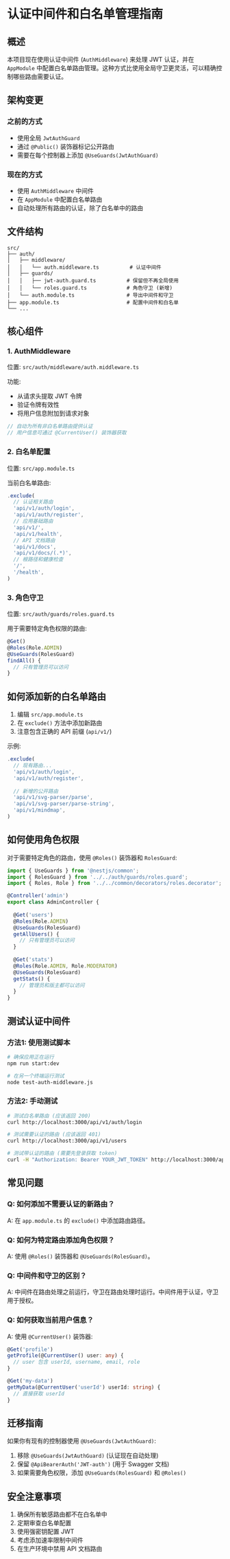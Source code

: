 # 认证中间件和白名单管理指南

## 概述

本项目现在使用认证中间件 (`AuthMiddleware`) 来处理 JWT 认证，并在 `AppModule` 中配置白名单路由管理。这种方式比使用全局守卫更灵活，可以精确控制哪些路由需要认证。

## 架构变更

### 之前的方式
- 使用全局 `JwtAuthGuard`
- 通过 `@Public()` 装饰器标记公开路由
- 需要在每个控制器上添加 `@UseGuards(JwtAuthGuard)`

### 现在的方式
- 使用 `AuthMiddleware` 中间件
- 在 `AppModule` 中配置白名单路由
- 自动处理所有路由的认证，除了白名单中的路由

## 文件结构

```
src/
├── auth/
│   ├── middleware/
│   │   └── auth.middleware.ts          # 认证中间件
│   ├── guards/
│   │   ├── jwt-auth.guard.ts          # 保留但不再全局使用
│   │   └── roles.guard.ts             # 角色守卫 (新增)
│   └── auth.module.ts                 # 导出中间件和守卫
├── app.module.ts                      # 配置中间件和白名单
└── ...
```

## 核心组件

### 1. AuthMiddleware

位置: `src/auth/middleware/auth.middleware.ts`

功能:
- 从请求头提取 JWT 令牌
- 验证令牌有效性
- 将用户信息附加到请求对象

```typescript
// 自动为所有非白名单路由提供认证
// 用户信息可通过 @CurrentUser() 装饰器获取
```

### 2. 白名单配置

位置: `src/app.module.ts`

当前白名单路由:
```typescript
.exclude(
  // 认证相关路由
  'api/v1/auth/login',
  'api/v1/auth/register',
  // 应用基础路由
  'api/v1/',
  'api/v1/health',
  // API 文档路由
  'api/v1/docs',
  'api/v1/docs/(.*)',
  // 根路径和健康检查
  '/',
  '/health',
)
```

### 3. 角色守卫

位置: `src/auth/guards/roles.guard.ts`

用于需要特定角色权限的路由:
```typescript
@Get()
@Roles(Role.ADMIN)
@UseGuards(RolesGuard)
findAll() {
  // 只有管理员可以访问
}
```

## 如何添加新的白名单路由

1. 编辑 `src/app.module.ts`
2. 在 `exclude()` 方法中添加新路由
3. 注意包含正确的 API 前缀 (`api/v1/`)

示例:
```typescript
.exclude(
  // 现有路由...
  'api/v1/auth/login',
  'api/v1/auth/register',
  
  // 新增的公开路由
  'api/v1/svg-parser/parse',
  'api/v1/svg-parser/parse-string',
  'api/v1/mindmap',
)
```

## 如何使用角色权限

对于需要特定角色的路由，使用 `@Roles()` 装饰器和 `RolesGuard`:

```typescript
import { UseGuards } from '@nestjs/common';
import { RolesGuard } from '../../auth/guards/roles.guard';
import { Roles, Role } from '../../common/decorators/roles.decorator';

@Controller('admin')
export class AdminController {
  
  @Get('users')
  @Roles(Role.ADMIN)
  @UseGuards(RolesGuard)
  getAllUsers() {
    // 只有管理员可以访问
  }
  
  @Get('stats')
  @Roles(Role.ADMIN, Role.MODERATOR)
  @UseGuards(RolesGuard)
  getStats() {
    // 管理员和版主都可以访问
  }
}
```

## 测试认证中间件

### 方法1: 使用测试脚本
```bash
# 确保应用正在运行
npm run start:dev

# 在另一个终端运行测试
node test-auth-middleware.js
```

### 方法2: 手动测试
```bash
# 测试白名单路由 (应该返回 200)
curl http://localhost:3000/api/v1/auth/login

# 测试需要认证的路由 (应该返回 401)
curl http://localhost:3000/api/v1/users

# 测试带认证的路由 (需要先登录获取 token)
curl -H "Authorization: Bearer YOUR_JWT_TOKEN" http://localhost:3000/api/v1/users
```

## 常见问题

### Q: 如何添加不需要认证的新路由？
A: 在 `app.module.ts` 的 `exclude()` 中添加路由路径。

### Q: 如何为特定路由添加角色权限？
A: 使用 `@Roles()` 装饰器和 `@UseGuards(RolesGuard)`。

### Q: 中间件和守卫的区别？
A: 中间件在路由处理之前运行，守卫在路由处理时运行。中间件用于认证，守卫用于授权。

### Q: 如何获取当前用户信息？
A: 使用 `@CurrentUser()` 装饰器:
```typescript
@Get('profile')
getProfile(@CurrentUser() user: any) {
  // user 包含 userId, username, email, role
}

@Get('my-data')
getMyData(@CurrentUser('userId') userId: string) {
  // 直接获取 userId
}
```

## 迁移指南

如果你有现有的控制器使用 `@UseGuards(JwtAuthGuard)`:

1. 移除 `@UseGuards(JwtAuthGuard)` (认证现在自动处理)
2. 保留 `@ApiBearerAuth('JWT-auth')` (用于 Swagger 文档)
3. 如果需要角色权限，添加 `@UseGuards(RolesGuard)` 和 `@Roles()`

## 安全注意事项

1. 确保所有敏感路由都不在白名单中
2. 定期审查白名单配置
3. 使用强密钥配置 JWT
4. 考虑添加速率限制中间件
5. 在生产环境中禁用 API 文档路由
